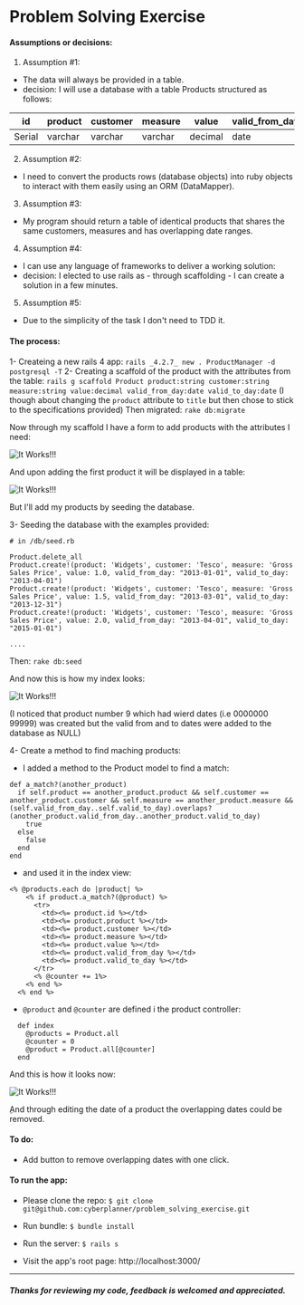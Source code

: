 # Problem Solving Exercise

#### Assumptions or decisions:

1. Assumption #1:
  * The data will always be provided in a table.
  * decision: I will use a database with a table Products structured as follows:

| id    | product   | customer  | measure   | value       | valid_from_day | valid_to_day |
|-------|-----------|-----------|-----------|-------------|----------------|--------------|
|Serial |varchar    |varchar    |varchar    |decimal      |date            |date          |

2. Assumption #2:
  * I need to convert the products rows (database objects) into ruby objects to interact with them easily using an ORM (DataMapper).

3. Assumption #3:
  * My program should return a table of identical products that shares the same customers, measures and has overlapping date ranges.

4. Assumption #4:
  * I can use any language of frameworks to deliver a working solution:
  * decision: I elected to use rails as - through scaffolding - I can create a solution in a few minutes.

5. Assumption #5:
  * Due to the simplicity of the task I don't need to TDD it.

#### The process:

1- Createing a new rails 4 app:
  `rails _4.2.7_ new . ProductManager -d postgresql -T`
2- Creating a scaffold of the product with the attributes from the table:
  `rails g scaffold Product product:string customer:string measure:string value:decimal valid_from_day:date valid_to_day:date`
  (I though about changing the `product` attribute to `title` but then chose to stick to the specifications provided)
  Then migrated: `rake db:migrate`

  Now through my scaffold I have a form to add products with the attributes I need:

  ![It Works!!!](http://i64.tinypic.com/3090ocg.jpg "it Works!!!")

  And upon adding the first product it will be displayed in a table:

  ![It Works!!!](http://i64.tinypic.com/s5ztkh.jpg "it Works!!!")

  But I'll add my products by seeding the database.


3- Seeding the database with the examples provided:

```
# in /db/seed.rb

Product.delete_all
Product.create!(product: 'Widgets', customer: 'Tesco', measure: 'Gross Sales Price', value: 1.0, valid_from_day: "2013-01-01", valid_to_day: "2013-04-01")
Product.create!(product: 'Widgets', customer: 'Tesco', measure: 'Gross Sales Price', value: 1.5, valid_from_day: "2013-03-01", valid_to_day: "2013-12-31")
Product.create!(product: 'Widgets', customer: 'Tesco', measure: 'Gross Sales Price', value: 2.0, valid_from_day: "2013-04-01", valid_to_day: "2015-01-01")

....

```
Then: `rake db:seed`

And now this is how my index looks:

![It Works!!!](http://i65.tinypic.com/2jeo1so.jpg "it Works!!!")

(I noticed that product number 9 which had wierd dates (i.e 0000000 99999) was created but the valid from and to dates were added to the database as NULL)

4- Create a method to find maching products:
  * I added a method to the Product model to find a match:
  ```
  def a_match?(another_product)
    if self.product == another_product.product && self.customer == another_product.customer && self.measure == another_product.measure && (self.valid_from_day..self.valid_to_day).overlaps?(another_product.valid_from_day..another_product.valid_to_day)
      true
    else
      false
    end
  end
  ```
  * and used it in the index view:
  ```
  <% @products.each do |product| %>
      <% if product.a_match?(@product) %>
        <tr>
          <td><%= product.id %></td>
          <td><%= product.product %></td>
          <td><%= product.customer %></td>
          <td><%= product.measure %></td>
          <td><%= product.value %></td>
          <td><%= product.valid_from_day %></td>
          <td><%= product.valid_to_day %></td>
        </tr>
        <% @counter += 1%>
      <% end %>
    <% end %>
  ```

  * `@product` and `@counter` are defined i the product controller:
  ```
    def index
      @products = Product.all
      @counter = 0
      @product = Product.all[@counter]
    end
  ```

And this is how it looks now:

![It Works!!!](http://i68.tinypic.com/2dl2osp.jpg "it Works!!!")


ِAnd through editing the date of a product the overlapping dates could be removed.

#### To do:
* Add button to remove overlapping dates with one click. 


#### To run the app:

* Please clone the repo:
  `$ git clone git@github.com:cyberplanner/problem_solving_exercise.git`

* Run bundle:
  `$ bundle install`

* Run the server:
  `$ rails s`

* Visit the app's root page:
  http://localhost:3000/


-------
##### Thanks for reviewing my code, feedback is welcomed and appreciated.
